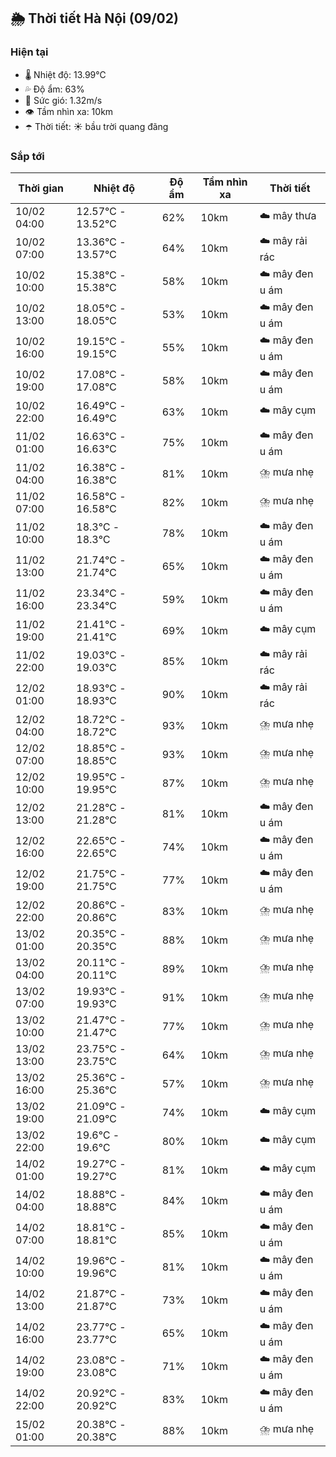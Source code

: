 ## 🌦️ Thời tiết Hà Nội (09/02)

### Hiện tại

- 🌡️ Nhiệt độ: 13.99℃
- 💦 Độ ẩm: 63%
- 💨 Sức gió: 1.32m/s
- 👁️ Tầm nhìn xa: 10km
- ☂️ Thời tiết: ☀️ bầu trời quang đãng

### Sắp tới

| Thời gian | Nhiệt độ | Độ ẩm | Tầm nhìn xa | Thời tiết |
| --- | --- | --- | --- | --- |
| 10/02 04:00 | 12.57℃ - 13.52℃ | 62% | 10km | ☁️ mây thưa |
| 10/02 07:00 | 13.36℃ - 13.57℃ | 64% | 10km | ☁️ mây rải rác |
| 10/02 10:00 | 15.38℃ - 15.38℃ | 58% | 10km | ☁️ mây đen u ám |
| 10/02 13:00 | 18.05℃ - 18.05℃ | 53% | 10km | ☁️ mây đen u ám |
| 10/02 16:00 | 19.15℃ - 19.15℃ | 55% | 10km | ☁️ mây đen u ám |
| 10/02 19:00 | 17.08℃ - 17.08℃ | 58% | 10km | ☁️ mây đen u ám |
| 10/02 22:00 | 16.49℃ - 16.49℃ | 63% | 10km | ☁️ mây cụm |
| 11/02 01:00 | 16.63℃ - 16.63℃ | 75% | 10km | ☁️ mây đen u ám |
| 11/02 04:00 | 16.38℃ - 16.38℃ | 81% | 10km | ⛈️ mưa nhẹ |
| 11/02 07:00 | 16.58℃ - 16.58℃ | 82% | 10km | ⛈️ mưa nhẹ |
| 11/02 10:00 | 18.3℃ - 18.3℃ | 78% | 10km | ☁️ mây đen u ám |
| 11/02 13:00 | 21.74℃ - 21.74℃ | 65% | 10km | ☁️ mây đen u ám |
| 11/02 16:00 | 23.34℃ - 23.34℃ | 59% | 10km | ☁️ mây đen u ám |
| 11/02 19:00 | 21.41℃ - 21.41℃ | 69% | 10km | ☁️ mây cụm |
| 11/02 22:00 | 19.03℃ - 19.03℃ | 85% | 10km | ☁️ mây rải rác |
| 12/02 01:00 | 18.93℃ - 18.93℃ | 90% | 10km | ☁️ mây rải rác |
| 12/02 04:00 | 18.72℃ - 18.72℃ | 93% | 10km | ⛈️ mưa nhẹ |
| 12/02 07:00 | 18.85℃ - 18.85℃ | 93% | 10km | ⛈️ mưa nhẹ |
| 12/02 10:00 | 19.95℃ - 19.95℃ | 87% | 10km | ⛈️ mưa nhẹ |
| 12/02 13:00 | 21.28℃ - 21.28℃ | 81% | 10km | ☁️ mây đen u ám |
| 12/02 16:00 | 22.65℃ - 22.65℃ | 74% | 10km | ☁️ mây đen u ám |
| 12/02 19:00 | 21.75℃ - 21.75℃ | 77% | 10km | ☁️ mây đen u ám |
| 12/02 22:00 | 20.86℃ - 20.86℃ | 83% | 10km | ⛈️ mưa nhẹ |
| 13/02 01:00 | 20.35℃ - 20.35℃ | 88% | 10km | ⛈️ mưa nhẹ |
| 13/02 04:00 | 20.11℃ - 20.11℃ | 89% | 10km | ⛈️ mưa nhẹ |
| 13/02 07:00 | 19.93℃ - 19.93℃ | 91% | 10km | ⛈️ mưa nhẹ |
| 13/02 10:00 | 21.47℃ - 21.47℃ | 77% | 10km | ⛈️ mưa nhẹ |
| 13/02 13:00 | 23.75℃ - 23.75℃ | 64% | 10km | ⛈️ mưa nhẹ |
| 13/02 16:00 | 25.36℃ - 25.36℃ | 57% | 10km | ⛈️ mưa nhẹ |
| 13/02 19:00 | 21.09℃ - 21.09℃ | 74% | 10km | ☁️ mây cụm |
| 13/02 22:00 | 19.6℃ - 19.6℃ | 80% | 10km | ☁️ mây cụm |
| 14/02 01:00 | 19.27℃ - 19.27℃ | 81% | 10km | ☁️ mây cụm |
| 14/02 04:00 | 18.88℃ - 18.88℃ | 84% | 10km | ☁️ mây đen u ám |
| 14/02 07:00 | 18.81℃ - 18.81℃ | 85% | 10km | ☁️ mây đen u ám |
| 14/02 10:00 | 19.96℃ - 19.96℃ | 81% | 10km | ☁️ mây đen u ám |
| 14/02 13:00 | 21.87℃ - 21.87℃ | 73% | 10km | ☁️ mây đen u ám |
| 14/02 16:00 | 23.77℃ - 23.77℃ | 65% | 10km | ☁️ mây đen u ám |
| 14/02 19:00 | 23.08℃ - 23.08℃ | 71% | 10km | ☁️ mây đen u ám |
| 14/02 22:00 | 20.92℃ - 20.92℃ | 83% | 10km | ☁️ mây đen u ám |
| 15/02 01:00 | 20.38℃ - 20.38℃ | 88% | 10km | ⛈️ mưa nhẹ |
